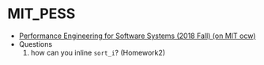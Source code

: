 # MIT_PESS
- [Performance Engineering for Software Systems (2018 Fall) (on MIT ocw)](https://ocw.mit.edu/courses/6-172-performance-engineering-of-software-systems-fall-2018/)
- Questions
    1. how can you inline `sort_i`? (Homework2)